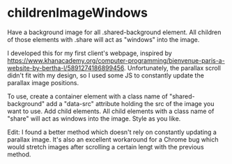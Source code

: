 # childrenImageWindows
Have a background image for all .shared-background element. All children of those elements with .share will act as "windows" into the image.

I developed this for my first client's webpage, inspired by https://www.khanacademy.org/computer-programming/bienvenue-paris-a-website-by-bertha-l/5891274186899456. Unfortunately, the parallax scroll didn't fit with my design, so I used some JS to constantly update the parallax image positions.

To use, create a container element with a class name of "shared-background" add a "data-src" attribute holding the src of the image you want to use. Add child elements. All child elements with a class name of "share" will act as windows into the image. Style as you like.

Edit: I found a better method which doesn't rely on constantly updating a parallax image. It's also an excellent workaround for a Chrome bug which would stretch images after scrolling a certain lengt with the previous method.
